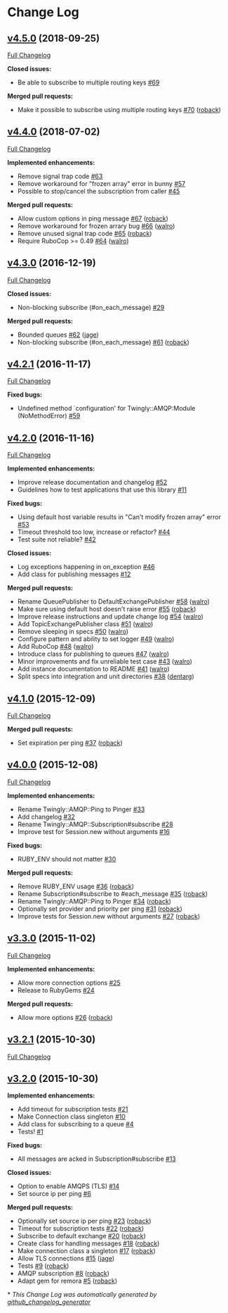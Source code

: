 # Change Log

## [v4.5.0](https://github.com/twingly/twingly-amqp/tree/v4.5.0) (2018-09-25)
[Full Changelog](https://github.com/twingly/twingly-amqp/compare/v4.4.0...v4.5.0)

**Closed issues:**

- Be able to subscribe to multiple routing keys [\#69](https://github.com/twingly/twingly-amqp/issues/69)

**Merged pull requests:**

- Make it possible to subscribe using multiple routing keys [\#70](https://github.com/twingly/twingly-amqp/pull/70) ([roback](https://github.com/roback))

## [v4.4.0](https://github.com/twingly/twingly-amqp/tree/v4.4.0) (2018-07-02)
[Full Changelog](https://github.com/twingly/twingly-amqp/compare/v4.3.0...v4.4.0)

**Implemented enhancements:**

- Remove signal trap code [\#63](https://github.com/twingly/twingly-amqp/issues/63)
- Remove workaround for "frozen array" error in bunny [\#57](https://github.com/twingly/twingly-amqp/issues/57)
- Possible to stop/cancel the subscription from caller [\#45](https://github.com/twingly/twingly-amqp/issues/45)

**Merged pull requests:**

- Allow custom options in ping message [\#67](https://github.com/twingly/twingly-amqp/pull/67) ([roback](https://github.com/roback))
- Remove workaround for frozen arrary bug [\#66](https://github.com/twingly/twingly-amqp/pull/66) ([walro](https://github.com/walro))
- Remove unused signal trap code [\#65](https://github.com/twingly/twingly-amqp/pull/65) ([roback](https://github.com/roback))
- Require RuboCop \>= 0.49 [\#64](https://github.com/twingly/twingly-amqp/pull/64) ([walro](https://github.com/walro))

## [v4.3.0](https://github.com/twingly/twingly-amqp/tree/v4.3.0) (2016-12-19)
[Full Changelog](https://github.com/twingly/twingly-amqp/compare/v4.2.1...v4.3.0)

**Closed issues:**

- Non-blocking subscribe \(\#on\_each\_message\) [\#29](https://github.com/twingly/twingly-amqp/issues/29)

**Merged pull requests:**

- Bounded queues [\#62](https://github.com/twingly/twingly-amqp/pull/62) ([jage](https://github.com/jage))
- Non-blocking subscribe \(\#on\_each\_message\) [\#61](https://github.com/twingly/twingly-amqp/pull/61) ([roback](https://github.com/roback))

## [v4.2.1](https://github.com/twingly/twingly-amqp/tree/v4.2.1) (2016-11-17)
[Full Changelog](https://github.com/twingly/twingly-amqp/compare/v4.2.0...v4.2.1)

**Fixed bugs:**

- Undefined method `configuration' for Twingly::AMQP:Module \(NoMethodError\) [\#59](https://github.com/twingly/twingly-amqp/issues/59)

## [v4.2.0](https://github.com/twingly/twingly-amqp/tree/v4.2.0) (2016-11-16)
[Full Changelog](https://github.com/twingly/twingly-amqp/compare/v4.1.0...v4.2.0)

**Implemented enhancements:**

- Improve release documentation and changelog [\#52](https://github.com/twingly/twingly-amqp/issues/52)
- Guidelines how to test applications that use this library [\#11](https://github.com/twingly/twingly-amqp/issues/11)

**Fixed bugs:**

- Using default host variable results in "Can't modify frozen array" error [\#53](https://github.com/twingly/twingly-amqp/issues/53)
- Timeout threshold too low, increase or refactor? [\#44](https://github.com/twingly/twingly-amqp/issues/44)
- Test suite not reliable? [\#42](https://github.com/twingly/twingly-amqp/issues/42)

**Closed issues:**

- Log exceptions happening in on\_exception [\#46](https://github.com/twingly/twingly-amqp/issues/46)
- Add class for publishing messages [\#12](https://github.com/twingly/twingly-amqp/issues/12)

**Merged pull requests:**

- Rename QueuePublisher to DefaultExchangePublisher [\#58](https://github.com/twingly/twingly-amqp/pull/58) ([walro](https://github.com/walro))
- Make sure using default host doesn't raise error [\#55](https://github.com/twingly/twingly-amqp/pull/55) ([roback](https://github.com/roback))
- Improve release instructions and update change log [\#54](https://github.com/twingly/twingly-amqp/pull/54) ([walro](https://github.com/walro))
- Add TopicExchangePublisher class [\#51](https://github.com/twingly/twingly-amqp/pull/51) ([walro](https://github.com/walro))
- Remove sleeping in specs [\#50](https://github.com/twingly/twingly-amqp/pull/50) ([walro](https://github.com/walro))
- Configure pattern and ability to set logger [\#49](https://github.com/twingly/twingly-amqp/pull/49) ([walro](https://github.com/walro))
- Add RuboCop [\#48](https://github.com/twingly/twingly-amqp/pull/48) ([walro](https://github.com/walro))
- Introduce class for publishing to queues [\#47](https://github.com/twingly/twingly-amqp/pull/47) ([walro](https://github.com/walro))
- Minor improvements and fix unreliable test case [\#43](https://github.com/twingly/twingly-amqp/pull/43) ([walro](https://github.com/walro))
- Add instance documentation to README [\#41](https://github.com/twingly/twingly-amqp/pull/41) ([walro](https://github.com/walro))
- Split specs into integration and unit directories [\#38](https://github.com/twingly/twingly-amqp/pull/38) ([dentarg](https://github.com/dentarg))

## [v4.1.0](https://github.com/twingly/twingly-amqp/tree/v4.1.0) (2015-12-09)
[Full Changelog](https://github.com/twingly/twingly-amqp/compare/v4.0.0...v4.1.0)

**Merged pull requests:**

- Set expiration per ping [\#37](https://github.com/twingly/twingly-amqp/pull/37) ([roback](https://github.com/roback))

## [v4.0.0](https://github.com/twingly/twingly-amqp/tree/v4.0.0) (2015-12-08)
[Full Changelog](https://github.com/twingly/twingly-amqp/compare/v3.3.0...v4.0.0)

**Implemented enhancements:**

- Rename Twingly::AMQP::Ping to Pinger [\#33](https://github.com/twingly/twingly-amqp/issues/33)
- Add changelog [\#32](https://github.com/twingly/twingly-amqp/issues/32)
- Rename Twingly::AMQP::Subscription\#subscribe [\#28](https://github.com/twingly/twingly-amqp/issues/28)
- Improve test for Session.new without arguments [\#16](https://github.com/twingly/twingly-amqp/issues/16)

**Fixed bugs:**

- RUBY\_ENV should not matter [\#30](https://github.com/twingly/twingly-amqp/issues/30)

**Merged pull requests:**

- Remove RUBY\_ENV usage [\#36](https://github.com/twingly/twingly-amqp/pull/36) ([roback](https://github.com/roback))
- Rename Subscription\#subscribe to \#each\_message [\#35](https://github.com/twingly/twingly-amqp/pull/35) ([roback](https://github.com/roback))
- Rename Twingly::AMQP::Ping to Pinger [\#34](https://github.com/twingly/twingly-amqp/pull/34) ([roback](https://github.com/roback))
- Optionally set provider and priority per ping [\#31](https://github.com/twingly/twingly-amqp/pull/31) ([roback](https://github.com/roback))
- Improve tests for Session.new without arguments [\#27](https://github.com/twingly/twingly-amqp/pull/27) ([roback](https://github.com/roback))

## [v3.3.0](https://github.com/twingly/twingly-amqp/tree/v3.3.0) (2015-11-02)
[Full Changelog](https://github.com/twingly/twingly-amqp/compare/v3.2.1...v3.3.0)

**Implemented enhancements:**

- Allow more connection options [\#25](https://github.com/twingly/twingly-amqp/issues/25)
- Release to RubyGems [\#24](https://github.com/twingly/twingly-amqp/issues/24)

**Merged pull requests:**

- Allow more options [\#26](https://github.com/twingly/twingly-amqp/pull/26) ([roback](https://github.com/roback))

## [v3.2.1](https://github.com/twingly/twingly-amqp/tree/v3.2.1) (2015-10-30)
[Full Changelog](https://github.com/twingly/twingly-amqp/compare/v3.2.0...v3.2.1)

## [v3.2.0](https://github.com/twingly/twingly-amqp/tree/v3.2.0) (2015-10-30)
**Implemented enhancements:**

- Add timeout for subscription tests [\#21](https://github.com/twingly/twingly-amqp/issues/21)
- Make Connection class singleton [\#10](https://github.com/twingly/twingly-amqp/issues/10)
- Add class for subscribing to a queue [\#4](https://github.com/twingly/twingly-amqp/issues/4)
- Tests! [\#1](https://github.com/twingly/twingly-amqp/issues/1)

**Fixed bugs:**

- All messages are acked in Subscription\#subscribe [\#13](https://github.com/twingly/twingly-amqp/issues/13)

**Closed issues:**

- Option to enable AMQPS \(TLS\) [\#14](https://github.com/twingly/twingly-amqp/issues/14)
- Set source ip per ping [\#6](https://github.com/twingly/twingly-amqp/issues/6)

**Merged pull requests:**

- Optionally set source ip per ping [\#23](https://github.com/twingly/twingly-amqp/pull/23) ([roback](https://github.com/roback))
- Timeout for subscription tests [\#22](https://github.com/twingly/twingly-amqp/pull/22) ([roback](https://github.com/roback))
- Subscribe to default exchange [\#20](https://github.com/twingly/twingly-amqp/pull/20) ([roback](https://github.com/roback))
- Create class for handling messages [\#18](https://github.com/twingly/twingly-amqp/pull/18) ([roback](https://github.com/roback))
- Make connection class a singleton [\#17](https://github.com/twingly/twingly-amqp/pull/17) ([roback](https://github.com/roback))
- Allow TLS connections [\#15](https://github.com/twingly/twingly-amqp/pull/15) ([jage](https://github.com/jage))
- Tests [\#9](https://github.com/twingly/twingly-amqp/pull/9) ([roback](https://github.com/roback))
- AMQP subscription [\#8](https://github.com/twingly/twingly-amqp/pull/8) ([roback](https://github.com/roback))
- Adapt gem for remora [\#5](https://github.com/twingly/twingly-amqp/pull/5) ([roback](https://github.com/roback))



\* *This Change Log was automatically generated by [github_changelog_generator](https://github.com/skywinder/Github-Changelog-Generator)*